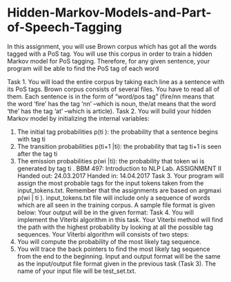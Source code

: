# Hidden-Markov-Models-and-Part-of-Speech-Tagging
In this assignment, you will use Brown corpus which has got all the words tagged with a PoS tag. You will use this corpus in order to train a hidden Markov model for PoS tagging. Therefore, for any given sentence, your program will be able to find the PoS tag of each word

Task 1. You will load the entire corpus by taking each line as a sentence with its PoS tags.
Brown corpus consists of several files. You have to read all of them. Each sentence is in the
form of “word/pos tag” (fire/nn means that the word ‘fire’ has the tag ‘nn’ –which is noun, the/at
means that the word ‘the’ has the tag ‘at’ –which is article).
Task 2. You will build your hidden Markov model by initializing the internal variables:
1. The initial tag probabilities p(ti ): the probability that a sentence begins with tag ti
2. The transition probabilities p(ti+1 |ti): the probability that tag ti+1 is seen after the
tag ti
3. The emission probabilities p(wi |ti): the probability that token wi is generated by
tag ti .
BBM 497: Introduction to NLP Lab.
ASSIGNMENT II
Handed out: 24.03.2017 Handed in: 14.04.2017
Task 3. Your program will assign the most probable tags for the input tokens taken from the
input_tokens.txt. Remember that the assignments are based on argmaxi p(wi | ti ).
input_tokens.txt file will include only a sequence of words which are all seen in the training
corpus. A sample file format is given below:
Your output will be in the given format:
Task 4. You will implement the Viterbi algorithm in this task. Your Viterbi method will find the
path with the highest probability by looking at all the possible tag sequences. Your Viterbi
algorithm will consists of two steps:
1. You will compute the probability of the most likely tag sequence.
2. You will trace the back pointers to find the most likely tag sequence from the end to
the beginning.
Input and output format will be the same as the input/output file format given in the previous task
(Task 3). The name of your input file will be test_set.txt.
